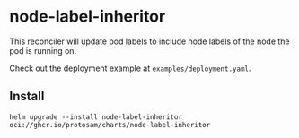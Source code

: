 # node-label-inheritor
This reconciler will update pod labels to include node labels of the node the pod is running on.

Check out the deployment example at `examples/deployment.yaml`.

## Install
```
helm upgrade --install node-label-inheritor oci://ghcr.io/protosam/charts/node-label-inheritor
```
